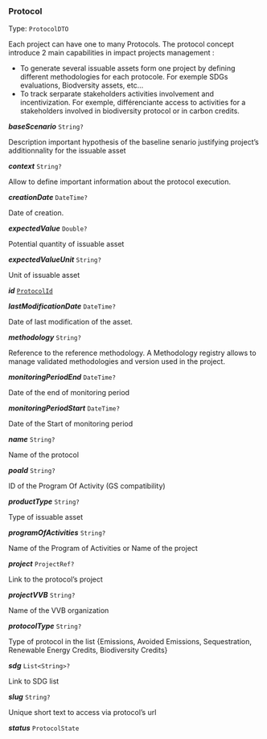 

### Protocol

Type: `ProtocolDTO`

Each project can have one to many Protocols. The protocol concept introduce 2 main capabilities in impact projects management :

 - To generate several issuable assets form one project by defining different methodologies for each protocole. For exemple SDGs evaluations, Biodversity assets, etc…
 - To track serparate stakeholders activities involvement and incentivization. For exemple, différenciante access to activities for a stakeholders involved in biodiversity protocol or in carbon credits.
  
<article>

***baseScenario*** `String?` 

Description important hypothesis of the baseline senario justifying project’s additionnality for the issuable asset

</article>
<article>

***context*** `String?` 

Allow to define important information about the protocol execution.

</article>
<article>

***creationDate*** `DateTime?` 

Date of creation.

</article>
<article>

***expectedValue*** `Double?` 

Potential quantity of issuable asset

</article>
<article>

***expectedValueUnit*** `String?` 

Unit of issuable asset

</article>
<article>

***id*** [`ProtocolId`](#protocolid) 

</article>
<article>

***lastModificationDate*** `DateTime?` 

Date of last modification of the asset.

</article>
<article>

***methodology*** `String?` 

Reference to the reference methodology. A Methodology registry allows to manage validated methodologies and version used in the project.

</article>
<article>

***monitoringPeriodEnd*** `DateTime?` 

Date of the end of monitoring period

</article>
<article>

***monitoringPeriodStart*** `DateTime?` 

Date of the Start of monitoring period

</article>
<article>

***name*** `String?` 

Name of the protocol

</article>
<article>

***poaId*** `String?` 

ID of the Program Of Activity (GS compatibility)

</article>
<article>

***productType*** `String?` 

Type of issuable asset

</article>
<article>

***programOfActivities*** `String?` 

Name of the Program of Activities or Name of the project

</article>
<article>

***project*** `ProjectRef?` 

Link to the protocol’s project

</article>
<article>

***projectVVB*** `String?` 

Name of the VVB organization

</article>
<article>

***protocolType*** `String?` 

Type of protocol in the list {Emissions, Avoided Emissions, Sequestration, Renewable Energy Credits, Biodiversity Credits}

</article>
<article>

***sdg*** `List<String>?` 

Link to SDG list

</article>
<article>

***slug*** `String?` 

Unique short text to access via protocol’s url

</article>
<article>

***status*** `ProtocolState` 

</article>

